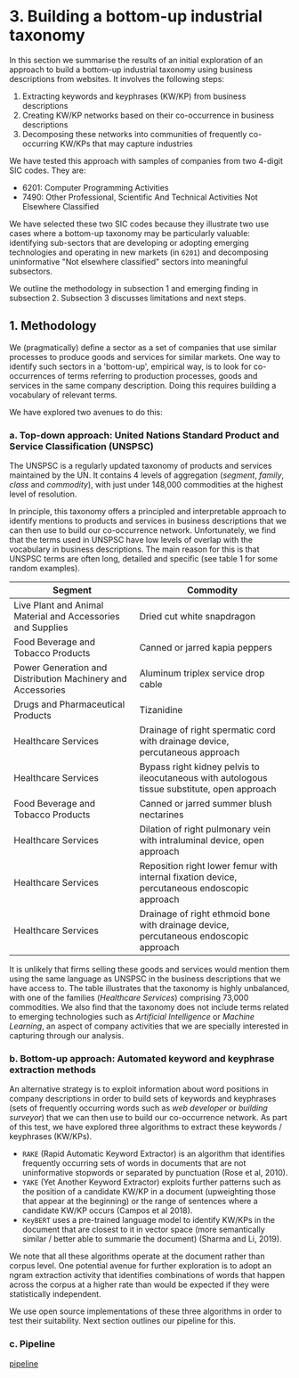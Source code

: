 # 3. Building a bottom-up industrial taxonomy
In this section we summarise the results of an initial exploration of an approach to build a bottom-up industrial taxonomy using business descriptions from websites. It involves the following steps:

1. Extracting keywords and keyphrases (KW/KP) from business descriptions
2. Creating KW/KP networks based on their co-occurrence in business descriptions
3. Decomposing these networks into communities of frequently co-occurring KW/KPs that may capture industries

We have tested this approach with samples of companies from two 4-digit SIC codes. They are:

* 6201: Computer Programming Activities
* 7490: Other Professional, Scientific And Technical Activities Not Elsewhere Classified

We have selected these two SIC codes because they illustrate two use cases where a bottom-up taxonomy may be particularly valuable: identifying sub-sectors that are developing or adopting emerging technologies and operating in new markets (in `6201`) and decomposing uninformative "Not elsewhere classified" sectors into meaningful subsectors.

We outline the methodology in subsection 1 and emerging finding in subsection 2. Subsection 3 discusses limitations and next steps.

## 1.  Methodology

We (pragmatically) define a sector as a set of companies that use similar processes to produce goods and services for similar markets. One way to identify such sectors in a 'bottom-up', empirical way, is to look for co-occurrences of terms referring to production processes, goods and services in the same company description. Doing this requires building a vocabulary of relevant terms.

We have explored two avenues to do this:

### a. Top-down approach: United Nations Standard Product and Service Classification (UNSPSC)

The UNSPSC is a regularly updated taxonomy of products and services maintained by the UN. It contains 4 levels of aggregation (_segment_, _family_, _class_ and _commodity_), with just under 148,000 commodities at the highest level of resolution. 

In principle, this taxonomy offers a principled and interpretable approach to identify mentions to products and services in business descriptions that we can then use to build our co-occurrence network. Unfortunately, we find that the terms used in UNSPSC have low levels of overlap with the vocabulary in business descriptions. The main reason for this is that UNSPSC terms are often long, detailed and specific (see table 1 for some random examples).

|Segment | Commodity|
|---------|---------|
| Live Plant and Animal Material and Accessories and Supplies | Dried cut white snapdragon |
| Food Beverage and Tobacco Products | Canned or jarred kapia peppers |
| Power Generation and Distribution Machinery and Accessories | Aluminum triplex service drop cable |
| Drugs and Pharmaceutical Products | Tizanidine |
| Healthcare Services | Drainage of right spermatic cord with drainage device,  percutaneous approach |
| Healthcare Services | Bypass right kidney pelvis to ileocutaneous with autologous tissue substitute,  open approach |
| Food Beverage and Tobacco Products | Canned or jarred summer blush nectarines |
| Healthcare Services | Dilation of right pulmonary vein with intraluminal device,  open approach |
| Healthcare Services | Reposition right lower femur with internal fixation device,  percutaneous endoscopic approach |
| Healthcare Services | Drainage of right ethmoid bone with drainage device,  percutaneous endoscopic approach |

It is unlikely that firms selling these goods and services would mention them using the same language as UNSPSC in the business descriptions that we have access to. The table illustrates that the taxonomy is highly unbalanced, with one of the families (_Healthcare Services_) comprising 73,000 commodities. We also find that the taxonomy does not include terms related to emerging technologies such as _Artificial Intelligence_ or _Machine Learning_, an aspect of company activities that we are specially interested in capturing through our analysis.

### b. Bottom-up approach: Automated keyword and keyphrase extraction methods

An alternative strategy is to exploit information about word positions in company descriptions in order to build sets of keywords and keyphrases (sets of frequently occurring words such as _web developer_ or _building surveyor_) that we can then use to build our co-occurrence network. As part of this test, we have explored three algorithms to extract these keywords / keyphrases (KW/KPs).

* `RAKE` (Rapid Automatic Keyword Extractor) is an algorithm that identifies frequently occurring sets of words in documents that are not uninformative stopwords or separated by punctuation (Rose et al, 2010).
* `YAKE` (Yet Another Keyword Extractor) exploits further patterns such as the position of a candidate KW/KP in a document (upweighting those that appear at the beginning) or the range of sentences where a candidate KW/KP occurs (Campos et al 2018).
* `KeyBERT` uses a pre-trained language model to identify KW/KPs in the document that are closest to it in vector space (more semantically similar / better able to summarie the document) (Sharma and Li, 2019).

We note that all these algorithms operate at the document rather than corpus level. One potential avenue for further exploration is to adopt an ngram extraction activity that identifies combinations of words that happen across the corpus at a higher rate than would be expected if they were statistically independent.

We use open source implementations of these three algorithms in order to test their suitability. Next section outlines our pipeline for this.

### c. Pipeline

[pipeline]("./figures/extract_pipeline.png")





